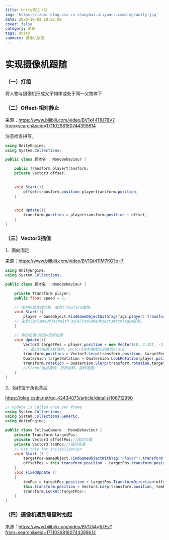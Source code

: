 ```yaml
---
title: Unity笔记（3）
img: 'https://izumi-blog.oss-cn-shanghai.aliyuncs.com/img/unity.jpg'
date: 2020-10-02 18:02:09
cover: false
category: 笔记
tags: Unity
summary: 摄像机跟随
---
```


<!--more-->

# 实现摄像机跟随

### （一）打组

将人物与摄像机形成父子物体或处于同一父物体下

### （二）Offset-相对静止

来源：https://www.bilibili.com/video/BV1k4411U78V?from=search&seid=17110298180744399614

注意检查拼写。

```C#
using UnityEngine;
using System.Collections;

public class 脚本名 : MonoBehaviour {

    public Transform playertransform;
    private Vector3 offset;

    
    void Start(){
        offset=transform.position-playertransform.position;
    }

    
    void Update(){
        transform.position = playertransform.position + offset;
    }
}
```

### （三）Vector3插值

1、面向固定

来源：https://www.bilibili.com/video/BV1Qt411M7KG?p=7

```c#
using UnityEngine;
using System.Collections;

public class 脚本名 : MonoBehaviour {

    private Transform player;
    public float speed = 2;

    // 使用标签查找对象，取其transform属性。
    void Start(){
        player = GameObject.FindGameObjectWithTag(Tags.player).transform; 
    // 注意FindGameObjectWithTag与FindGameObjectsWithTag的区别。
    }

    // 角色位置+插值=目标位置
    void Update(){
        Vector3 targetPos = player.position + new Vector3(0, 2.32f, -2.32f);
        // 通过打组确认插值时，vector3坐标要乘以对象的scale。
        transform.position = Vector3.Lerp(transform.position, targetPos, speed * Time.deltaTime);
        Quaternion targetRotation = Quaternion.LookRotation(player.position - transform.position);
        transform.rotation = Quaternion.Slerp(transform.rotation,targetRotation, speed * Time.deltaTime);
        //Slerp(当前旋转，目标旋转，旋转速度)
    }
}
```

2、始终位于角色背后

https://blog.csdn.net/qq_42434073/article/details/106712990

```c#
// Update is called once per frame
using System.Collections;
using System.Collections.Generic;
using UnityEngine;

public class FellowCamera : MonoBehaviour {
    private Transform targetPos;
    private Vector3 offsetPos;//固定位置
    private Vector3 temPos;//临时变量
	// Use this for initialization
	void Start () {
        targetPos=GameObject.FindGameObjectWithTag("Player").transform;//注意要将要跟随的物体标签设置为“Player”；
        offsetPos = this.transform.position - targetPos.transform.position;
	}
	void FixedUpdate () 
    {
        temPos = targetPos.position + targetPos.TransformDirection(offsetPos);
        this.transform.position = Vector3.Lerp(transform.position, temPos, Time.fixedDeltaTime*3);//插值跟随，fixedDeltaTime*3,"3"可以调节跟随的效果；
        transform.LookAt(targetPos);
    }
}
```



### （四）摄像机遇到墙壁时抬起

来源：https://www.bilibili.com/video/BV1Ui4y1j7Ey?from=search&seid=17110298180744399614